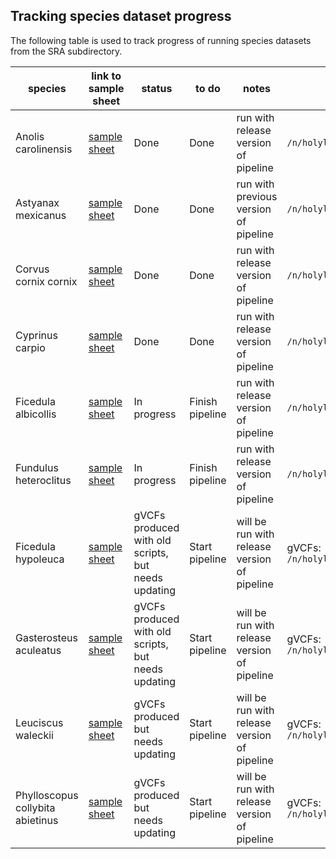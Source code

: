 ## Tracking species dataset progress

The following table is used to track progress of running species datasets from the SRA subdirectory.

|species|link to sample sheet|status|to do|notes|path to final output|
|---|---|---|---|---|---|
|Anolis carolinensis|[sample sheet](https://github.com/sjswuitchik/compPopGen_ms/blob/master/SRA/cleaned-metadata/Anolis_carolinensis_sample_metadata.csv)|Done|Done|run with release version of pipeline|`/n/holylfs05/LABS/informatics/Everyone/comppopgen_pipeline/Anolis_carolinensis`|
|Astyanax mexicanus|[sample sheet](https://github.com/sjswuitchik/compPopGen_ms/blob/master/SRA/cleaned-metadata/Astyanax_mexicanus_sample_metadata.csv)|Done|Done|run with previous version of pipeline|`/n/holylfs05/LABS/informatics/Everyone/comppopgen_pipeline/Astyanax_mexicanus`|
|Corvus cornix cornix|[sample sheet](https://github.com/sjswuitchik/compPopGen_ms/blob/master/SRA/cleaned-metadata/Corvus_cornix_cornix_sample_metadata.csv)|Done|Done|run with release version of pipeline|`/n/holylfs05/LABS/informatics/Everyone/comppopgen_pipeline/Corvus_cornix_cornix`|
|Cyprinus carpio|[sample sheet](https://github.com/sjswuitchik/compPopGen_ms/blob/master/SRA/cleaned-metadata/Cyprinus_carpio_sample_metadata.csv)|Done|Done|run with release version of pipeline|`/n/holylfs05/LABS/informatics/Everyone/comppopgen_pipeline/Cyprinus_carpio`|
|Ficedula albicollis|[sample sheet](https://github.com/sjswuitchik/compPopGen_ms/blob/master/SRA/cleaned-metadata/Ficedula_albicollis_sample_metadata.csv)|In progress|Finish pipeline|run with release version of pipeline|`/n/holylfs05/LABS/informatics/Everyone/comppopgen_pipeline/_______`|
|Fundulus heteroclitus|[sample sheet](https://github.com/sjswuitchik/compPopGen_ms/blob/master/SRA/cleaned-metadata/Fundulus_heteroclitus_sample_metadata.csv)|In progress|Finish pipeline|run with release version of pipeline|`/n/holylfs05/LABS/informatics/Everyone/comppopgen_pipeline/_______`|
|Ficedula hypoleuca|[sample sheet](https://github.com/sjswuitchik/compPopGen_ms/blob/master/SRA/cleaned-metadata/Ficedula_hypoleuca_sample_metadata.csv)|gVCFs produced with old scripts, but needs updating|Start pipeline|will be run with release version of pipeline|gVCFs: `/n/holylfs05/LABS/informatics/Lab/holylfs/ashultz/CompPopGen/SPECIES_DATASETS/Fhypoleuca/gvcf`|
|Gasterosteus aculeatus|[sample sheet](https://github.com/sjswuitchik/compPopGen_ms/blob/master/SRA/cleaned-metadata/Gasterosteus_aculeatus_sample_metadata.csv)|gVCFs produced with old scripts, but needs updating|Start pipeline|will be run with release version of pipeline|gVCFs: `/n/holylfs05/LABS/informatics/Lab/holylfs/ashultz/CompPopGen/SPECIES_DATASETS/Gaculeatus/gvcf`|
|Leuciscus waleckii|[sample sheet](https://github.com/sjswuitchik/compPopGen_ms/blob/master/SRA/cleaned-metadata/Leuciscus_waleckii_sample_metadata.csv)|gVCFs produced but needs updating|Start pipeline|will be run with release version of pipeline|gVCFs: `/n/holylfs05/LABS/informatics/Lab/holylfs/ashultz/CompPopGen/SPECIES_DATASETS/Lwaleckii/gvcf`|
|Phylloscopus collybita abietinus|[sample sheet](https://github.com/sjswuitchik/compPopGen_ms/blob/master/SRA/cleaned-metadata/Phylloscopus_collybita_abietinus_sample_metadata.csv)|gVCFs produced but needs updating|Start pipeline|will be run with release version of pipeline|gVCFs: `/n/holylfs05/LABS/informatics/Lab/holylfs/ashultz/CompPopGen/SPECIES_DATASETS/Pcollybita/gvcf`|

